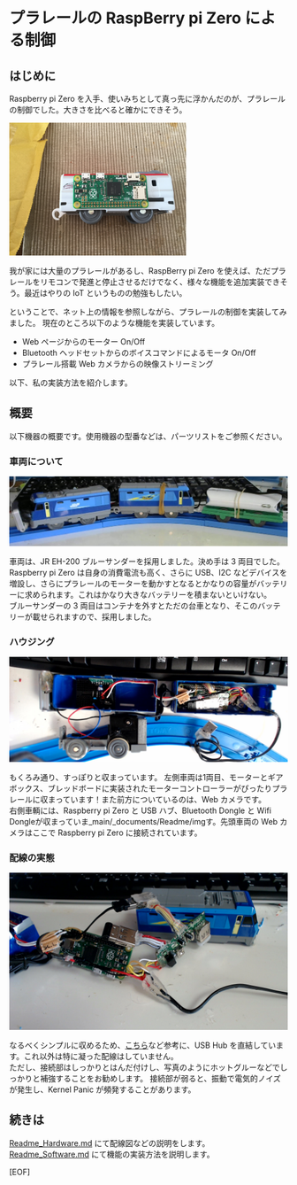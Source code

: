 # プラレールの RaspBerry pi Zero による制御
## はじめに
Raspberry pi Zero を入手、使いみちとして真っ先に浮かんだのが、プラレールの制御でした。大きさを比べると確かにできそう。

<img src="_main/_documents/Readme/img/20160305_031852648_iOS.jpg" width=320/>

我が家には大量のプラレールがあるし、RaspBerry pi Zero を使えば、ただプラレールをリモコンで発進と停止させるだけでなく、様々な機能を追加実装できそう。最近はやりの IoT というものの勉強もしたい。

ということで、ネット上の情報を参照しながら、プラレールの制御を実装してみました。
現在のところ以下のような機能を実装しています。

* Web ページからのモーター On/Off
* Bluetooth ヘッドセットからのボイスコマンドによるモータ On/Off
* プラレール搭載 Web カメラからの映像ストリーミング

以下、私の実装方法を紹介します。

## 概要 
以下機器の概要です。使用機器の型番などは、パーツリストをご参照ください。

### 車両について
<img src="_main/_documents/Readme/img/WIN_20160430_06_07_00_Pro.jpg" width=640/>

車両は、JR EH-200 ブルーサンダーを採用しました。決め手は 3 両目でした。  
Raspberry pi Zero は自身の消費電流も高く、さらに USB、I2C などデバイスを増設し、さらにプラレールのモーターを動かすとなるとかなりの容量がバッテリーに求められます。これはかなり大きなバッテリーを積まないといけない。  
ブルーサンダーの 3 両目はコンテナを外すとただの台車となり、そこのバッテリーが載せられますので、採用しました。  

### ハウジング
<img src="_main/_documents/Readme/img/WIN_20160430_06_13_48_Pro.jpg" width=640/>
  
もくろみ通り、すっぽりと収まっています。
左側車両は1両目、モーターとギアボックス、ブレッドボードに実装されたモーターコントローラーがぴったりプラレールに収まっています！また前方についているのは、Web カメラです。  
右側車輌には、Raspberry pi Zero と USB ハブ、Bluetooth Dongle と Wifi Dongleが収まっていま_main/_documents/Readme/imgす。先頭車両の Web カメラはここで Raspberry pi Zero に接続されています。

### 配線の実態
<img src="_main/_documents/Readme/img/WIN_20160430_06_18_49_Pro.jpg" width=640/>  
  
なるべくシンプルに収めるため、[こちら](https://www.hackster.io/fvdbosch/raspberry-pi-zero-usb-hub-mod-ec9e20)など参考に、USB Hub を直結しています。これ以外は特に凝った配線はしていません。  
ただし、接続部はしっかりとはんだ付けし、写真のようにホットグルーなどでしっかりと補強することをお勧めします。
接続部が弱ると、振動で電気的ノイズが発生し、Kernel Panic が頻発することがあります。

## 続きは
[Readme_Hardware.md]("_main/_documents/Readme/ReadMe_Hardware.md") にて配線図などの説明をします。
[Readme_Software.md]("_main/_documents/Readme/ReadMe_Software.md") にて機能の実装方法を説明します。

[EOF]